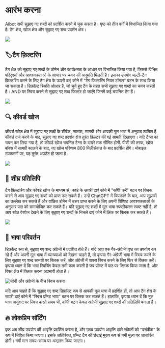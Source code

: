 # आरंभ करना

Aibot सभी सुझाए गए शब्दों को प्रदर्शित करने में चूक करता है। पृष्ठ को तीन वर्गों में विभाजित किया गया है: टैग क्षेत्र, खोज क्षेत्र और सुझाए गए शब्द प्रदर्शन क्षेत्र।

![](https://img.newzone.top/2023-06-05-20-44-19.png?imageMogr2/format/webp)

## 🏷टैग फ़िल्टरिंग

टैग क्षेत्र को सुझाए गए शब्दों के डोमेन और कार्यक्षमता के आधार पर विभाजित किया गया है, जिससे विभिन्न परिदृश्यों और आवश्यकताओं के आधार पर चयन की अनुमति मिलती है। इसका उपयोग मल्टी-टैग फ़िल्टरिंग करने के लिए टैग क्षेत्र के ऊपरी दाएं कोने में "टैग फ़िल्टरिंग नियम टॉगल" बटन के साथ किया जा सकता है। डिफ़ॉल्ट स्थिति ओआर है, जो चुने हुए टैग के तहत सभी सुझाए गए शब्दों का चयन करती है। AND पर स्विच करने से सुझाए गए शब्द फ़िल्टर हो जाएंगे जिनमें कई चयनित टैग हैं।

![](https://img.newzone.top/2023-06-05-20-50-19.png?imageMogr2/format/webp)

## 🔍 कीवर्ड खोज

कीवर्ड खोज क्षेत्र में सुझाए गए शब्दों के शीर्षक, सारांश, सामग्री और आपकी मूल भाषा में अनुवाद शामिल हैं. कीवर्ड दर्ज करने के बाद, सुझाए गए शब्द प्रदर्शन क्षेत्र तुरंत फ़िल्टर की गई सामग्री दिखाएगा। यदि टैग्स का चयन कर लिया गया है, तो कीवर्ड खोज चयनित टैग्स के दायरे तक सीमित होगी. पीसी की तरफ, खोज बॉक्स में सामग्री बदलने के बाद, नए खोज परिणाम 800 मिलीसेकंड के बाद प्रदर्शित होंगे। मोबाइल उपकरणों पर, यह तुरंत अपडेट हो जाता है।

![](https://img.newzone.top/2023-06-05-20-58-07.png?imageMogr2/format/webp)

## 🔬 शीघ्र प्रतिलिपि

टैग फ़िल्टरिंग और कीवर्ड खोज के माध्यम से, कार्ड के ऊपरी दाएं कोने में "कॉपी करें" बटन पर क्लिक करने से आप सुझाए गए शब्दों को प्राप्त कर सकते हैं। उन्हें ChatGPT में चिपकाने के बाद, आप सुझावों का उल्लेख कर सकते हैं और वांछित डोमेन में उत्तर प्राप्त करने के लिए अपनी विशिष्ट आवश्यकताओं के अनुसार पाठ को समायोजित कर सकते हैं। यदि सुझाए गए शब्दों में मूल भाषा स्पष्टीकरण स्पष्ट नहीं है, तो आप स्रोत वेबपेज देखने के लिए सुझाए गए शब्दों के निचले दाएं कोने में लिंक पर क्लिक कर सकते हैं।

![](https://img.newzone.top/2023-06-11-17-14-07.png?imageMogr2/format/webp)

## 💬 भाषा परिवर्तन

डिफ़ॉल्ट रूप से, सुझाए गए शब्द अंग्रेजी में प्रदर्शित होते हैं। यदि आप एक गैर-अंग्रेजी पृष्ठ का उपयोग कर रहे हैं और अपनी मूल भाषा में व्याख्याओं को देखना चाहते हैं, तो कृपया गैर-अंग्रेजी भाषा में स्विच करने के लिए सुझाए गए शब्द सामग्री पर क्लिक करें, और अंग्रेजी में वापस स्विच करने के लिए फिर से क्लिक करें। कृपया ध्यान दें कि भाषा स्विचिंग केवल तभी काम करती है जब प्रॉम्प्ट में पाठ पर क्लिक किया जाता है, और रिक्त क्षेत्र में क्लिक करना अप्रभावी होता है।

![चीनी और अंग्रेजी के बीच स्विच करना](http://img.newzone.top/chatgptshortcut_encn.gif)

यदि आप चाहते हैं कि सुझाए गए शब्द डिफ़ॉल्ट रूप से आपकी मूल भाषा में प्रदर्शित हों, तो आप टैग क्षेत्र के ऊपरी दाएं कोने में "स्विच प्रॉम्प्ट भाषा" बटन पर क्लिक कर सकते हैं। हालांकि, कृपया ध्यान दें कि मूल भाषा अनुवाद पर स्विच करते समय भी, कॉपी बटन केवल अंग्रेजी सुझाए गए शब्दों की प्रतिलिपि बनाता है।

## 🔥 लोकप्रिय सॉर्टिंग

पृष्ठ अब शीघ्र उपयोग की आवृत्ति प्रदर्शित करता है, और उच्च उपयोग आवृत्ति वाले संकेतों को "पसंदीदा" के रूप में चिह्नित किया जाएगा। इसके अतिरिक्त, प्रॉम्प्ट टैग की छंटाई मुख्य रूप से गर्मी मूल्य पर आधारित होगी। गर्मी मान समय-समय पर अद्यतन किया जाएगा।
